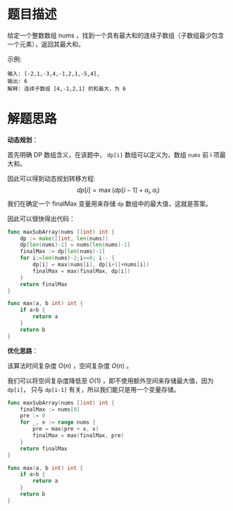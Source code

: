# 题目描述

给定一个整数数组 nums ，找到一个具有最大和的连续子数组（子数组最少包含一个元素），返回其最大和。

示例:

```text
输入: [-2,1,-3,4,-1,2,1,-5,4],
输出: 6
解释: 连续子数组 [4,-1,2,1] 的和最大，为 6
```

# 解题思路

**动态规划**：

首先明确 DP 数组含义，在该题中， `dp[i]` 数组可以定义为，数组 `nums` 前 i 项最大和。

因此可以得到动态规划转移方程:
$$
dp[i]=\max{(dp[i-1]+a_i, a_i)}
$$
我们在确定一个  finalMax 变量用来存储 `dp` 数组中的最大值，这就是答案。

因此可以很快得出代码：

```go
func maxSubArray(nums []int) int {
    dp := make([]int, len(nums))
    dp[len(nums)-1] = nums[len(nums)-1]
    finalMax := dp[len(nums)-1]
    for i:=len(nums)-2;i>=0; i-- {
        dp[i] = max(nums[i], dp[i+1]+nums[i])
        finalMax = max(finalMax, dp[i])
    }
    return finalMax
}

func max(a, b int) int {
    if a>b {
        return a
    }
    return b
}
```

**优化思路**：

该算法时间复杂度 $O(n)$ ，空间复杂度 $O(n)$ 。

我们可以将空间复杂度降低至 $O(1)$ ，即不使用额外空间来存储最大值，因为 `dp[i]`， 只与 `dp[i-1]` 有关，所以我们能只是用一个变量存储。

```go
func maxSubArray(nums []int) int {
    finalMax := nums[0]
    pre := 0
    for _, x := range nums {
        pre = max(pre + x, x)
        finalMax = max(finalMax, pre)
    }
    return finalMax
}

func max(a, b int) int {
    if a>b {
        return a
    }
    return b
}
```

